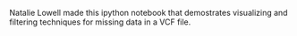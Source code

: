 Natalie Lowell made this ipython notebook that demostrates visualizing and filtering techniques for missing data in a VCF file. 
